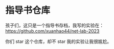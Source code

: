 # 指导书仓库

孩子们，这只是一个指导书存档，我写的实验在：https://github.com/xuanhao44/net-lab-2023

你们 star 这个仓库，却不 star 我的实验让我很尴尬。
